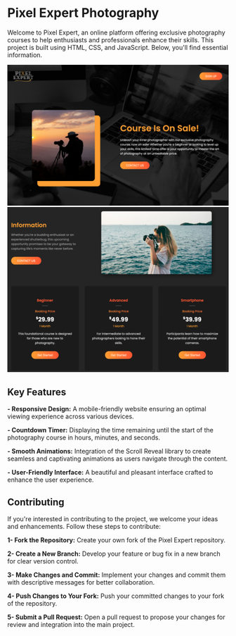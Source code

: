 # Pixel Expert Photography

Welcome to Pixel Expert, an online platform offering exclusive photography courses to help enthusiasts and professionals enhance their skills. This project is built using HTML, CSS, and JavaScript. Below, you'll find essential information.

![Pixel Expert Preview_1](./public/assets/Web01.png)
![Pixel Expert Preview_2](./public/assets/Web02.png)

## Key Features

**- Responsive Design:** A mobile-friendly website ensuring an optimal viewing experience across various devices.

**- Countdown Timer:** Displaying the time remaining until the start of the photography course in hours, minutes, and seconds.

**- Smooth Animations:** Integration of the Scroll Reveal library to create seamless and captivating animations as users navigate through the content.

**- User-Friendly Interface:** A beautiful and pleasant interface crafted to enhance the user experience.

## Contributing

If you're interested in contributing to the project, we welcome your ideas and enhancements. Follow these steps to contribute:

**1- Fork the Repository:** Create your own fork of the Pixel Expert repository.

**2- Create a New Branch:** Develop your feature or bug fix in a new branch for clear version control.

**3- Make Changes and Commit:** Implement your changes and commit them with descriptive messages for better collaboration.

**4- Push Changes to Your Fork:** Push your committed changes to your fork of the repository.

**5- Submit a Pull Request:** Open a pull request to propose your changes for review and integration into the main project.
